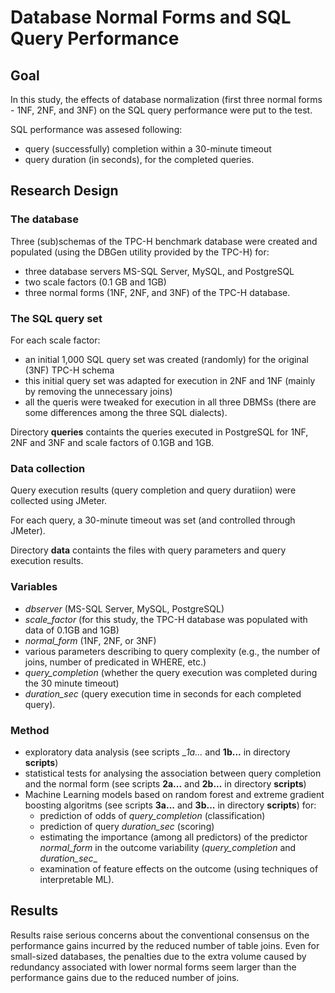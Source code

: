 # Database Normal Forms and SQL Query Performance

## Goal
In this study, the effects of database normalization (first three normal forms - 1NF, 2NF, and 3NF) on the SQL query performance were put to the test.

SQL performance was assesed following:
* query (successfully) completion within a 30-minute timeout
* query duration (in seconds), for the completed queries. 


## Research Design

### The database
Three (sub)schemas of the TPC-H benchmark database were created and populated (using the DBGen utility provided by the TPC-H) for:
* three database servers MS-SQL Server, MySQL, and PostgreSQL
* two scale factors (0.1 GB and 1GB)
* three normal forms (1NF, 2NF, and 3NF) of the TPC-H database.

### The SQL query set
For each scale factor:
* an initial 1,000 SQL query set was created (randomly) for the original (3NF) TPC-H schema
* this initial query set was adapted for execution in 2NF and 1NF (mainly by removing the unnecessary joins)
* all the queris were tweaked for execution in all three DBMSs (there are some differences among the three SQL dialects).
  
Directory __queries__ containts the queries executed in PostgreSQL for 1NF, 2NF and 3NF and scale factors of 0.1GB and 1GB.


### Data collection
Query execution results (query completion and query duratiion) were collected using JMeter.

For each query, a 30-minute timeout was set (and controlled through JMeter).

Directory __data__ containts the files with query parameters and query execution results.


### Variables
* _dbserver_ (MS-SQL Server, MySQL, PostgreSQL)
* _scale_factor_ (for this study, the TPC-H database was populated with data of 0.1GB and 1GB)
* _normal_form_ (1NF, 2NF, or 3NF)
* various parameters describing to query complexity (e.g., the number of joins, number of predicated in WHERE, etc.)
* _query_completion_ (whether the query execution was completed during the 30 minute timeout)
* _duration_sec_ (query execution time in seconds for each completed query).

### Method
* exploratory data analysis (see scripts __1a..._ and __1b...__ in directory __scripts__)
* statistical tests for analysing the association between query completion and the normal form (see scripts __2a...__ and __2b...__ in directory __scripts__)
* Machine Learning models based on random forest and extreme gradient boosting algoritms (see scripts __3a...__ and __3b...__ in directory __scripts__) for:
  - prediction of odds of _query_completion_ (classification)
  - prediction of query _duration_sec_ (scoring)
  - estimating the importance (among all predictors) of the predictor _normal_form_ in the outcome variability (_query_completion_ and _duration_sec__
  - examination of feature effects on the outcome (using techniques of interpretable ML).


## Results
Results raise serious concerns about the conventional consensus on the performance gains incurred by the reduced number of table joins. 
Even for small-sized databases, the penalties due to the extra volume caused by redundancy associated with lower normal forms
seem larger than the performance gains due to the reduced number of joins. 
